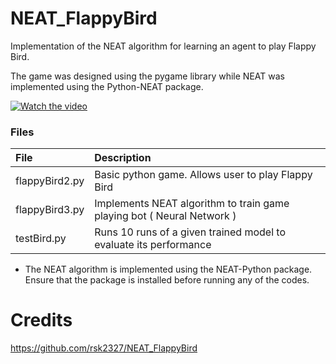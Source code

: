 # NEAT_FlappyBird
Implementation of the NEAT algorithm for learning an agent to play Flappy Bird.

The game was designed using the pygame library while NEAT was implemented using the Python-NEAT package.

[![Watch the video](https://i.ibb.co/NFrx7dK/NEAT.png)](https://www.youtube.com/watch?v=Nv1oohAwkeo)


### Files

| File                      | Description
| :--------------           | :----------
| flappyBird2.py            | Basic python game. Allows user to play Flappy Bird
| flappyBird3.py            | Implements NEAT algorithm to train game playing bot ( Neural Network )
| testBird.py               | Runs 10 runs of a given trained model to evaluate its performance

* The NEAT algorithm is implemented using the NEAT-Python package. Ensure that the package is installed before running any of the codes.


# Credits
https://github.com/rsk2327/NEAT_FlappyBird

